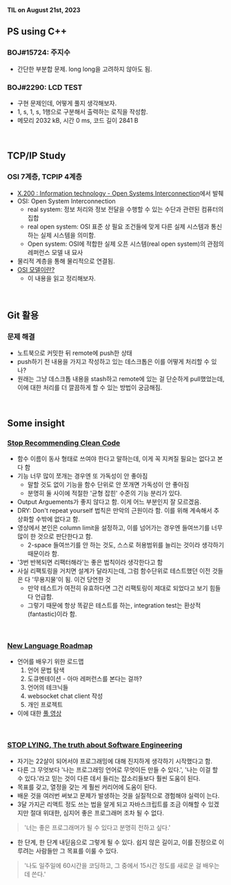 **TIL on August 21st, 2023**

## PS using C++
### BOJ#15724: 주지수
* 간단한 부분합 문제. long long을 고려하지 않아도 됨.

### BOJ#2290: LCD TEST
* 구현 문제인데, 어떻게 풀지 생각해보자.
* 1, s, 1, s, 1행으로 구분해서 출력하는 로직을 작성함.
* 메모리 2032 kB, 시간 0 ms, 코드 길이 2841 B

<br>

## TCP/IP Study
### OSI 7계층, TCPIP 4계층
* [X.200 : Information technology - Open Systems Interconnection](https://www.itu.int/rec/T-REC-X.200-199407-I)에서 발췌
* OSI: Open System Interconnection
  - real system: 정보 처리와 정보 전달을 수행할 수 있는 수단과 관련된 컴퓨터의 집합
  - real open system: OSI 표준 상 필요 조건들에 맞게 다른 실제 시스템과 통신하는 실제 시스템을 의미함.
  - Open system: OSI에 적합한 실제 오픈 시스템(real open system)의 관점의 레퍼런스 모델 내 묘사
* 물리적 계층을 통해 물리적으로 연결됨.
* [OSI 모델이란?](https://www.cloudflare.com/ko-kr/learning/ddos/glossary/open-systems-interconnection-model-osi/)
  - 이 내용을 읽고 정리해보자.

<br>

## Git 활용
### 문제 해결
* 노트북으로 커밋한 뒤 remote에 push한 상태
* push하기 전 내용을 가지고 작성하고 있는 데스크톱은 이를 어떻게 처리할 수 있나?
* 원래는 그냥 데스크톱 내용을 stash하고 remote에 있는 걸 단순하게 pull했었는데, 이에 대한 처리를 더 깔끔하게 할 수 있는 방법이 궁금해짐.

<br>

## Some insight
### [Stop Recommending Clean Code](https://youtu.be/IqHaGd9J42s)
* 함수 이름이 동사 형태로 쓰여야 한다고 말하는데, 이게 꼭 지켜질 필요는 없다고 본다 함
* 기능 너무 많이 쪼개는 경우엔 또 가독성이 안 좋아짐
  - 말할 것도 없이 기능을 함수 단위로 안 쪼개면 가독성이 안 좋아짐
  - 분명히 둘 사이에 적절한 '균형 잡힌' 수준의 기능 분리가 있다.
* Output Arguements가 좋지 않다고 함. 이게 어느 부분인지 잘 모르겠음.
* DRY: Don't repeat yourself 법칙은 만악의 근원이라 함. 이를 위해 계속해서 추상화할 수밖에 없다고 함.
* 영상에서 본인은 column limit을 설정하고, 이를 넘어가는 경우엔 들여쓰기를 너무 많이 한 것으로 판단한다고 함.
  - 2-space 들여쓰기를 안 하는 것도, 스스로 허용범위를 늘리는 것이라 생각하기 때문이라 함.
* '3번 반복되면 리팩터해라'는 좋은 법칙이라 생각한다고 함
* 사실 리팩토링을 거치면 설계가 달라지는데, 그럼 함수단위로 테스트했던 이전 것들은 다 '무용지물'이 됨. 이건 당연한 것
  - 만약 테스트가 여전히 유효하다면 그건 리팩토링이 제대로 되었다고 보기 힘들다 언급함.
  - 그렇기 때문에 항상 똑같은 테스트를 하는, integration test는 환상적(fantastic)이라 함.

<br>

### [New Language Roadmap](https://www.youtube.com/shorts/E1H9AFtwxfE?feature=share)
* 언어를 배우기 위한 로드맵
  1. 언어 문법 탐색
  2. 도큐멘테이션 - 아마 레퍼런스를 본다는 걸까?
  3. 언어의 테크닉들
  4. websocket chat client 작성
  5. 개인 프로젝트
* 이에 대한 [풀 영상](https://youtu.be/E8cM12jRH7k)

<br>

### [STOP LYING, The truth about Software Engineering](https://youtu.be/sH0_LJoMJd4)
* 자기는 22살이 되어서야 프로그래밍에 대해 진지하게 생각하기 시작했다고 함.
* 다른 그 무엇보다 '나는 프로그래밍 언어로 무엇이든 만들 수 있다.', '나는 이걸 할 수 있다.'라고 믿는 것이 다른 데서 들리는 잡소리들보다 훨씬 도움이 된다. 
* 목표를 갖고, 열정을 갖는 게 훨씬 커리어에 도움이 된다.
* 배운 것을 여러번 써보고 문제가 발생하는 것을 실질적으로 경험해야 실력이 는다.
* 3달 가지곤 리액트 정도 쓰는 법을 알게 되고 자바스크립트를 조금 이해할 수 있겠지만 절대 위대한, 심지어 좋은 프로그래머 조차 될 수 없다.
> '너는 좋은 프로그래머가 될 수 있다고 분명히 전하고 싶다.'
* 한 단계, 한 단계 내딛음으로 그렇게 될 수 있다. 쉽지 않은 길이고, 이를 진정으로 이루려는 사람들만 그 목표를 이룰 수 있다.
> '나도 일주일에 60시간을 코딩하고, 그 중에서 15시간 정도를 새로운 걸 배우는 데 쓴다.'

<br>

